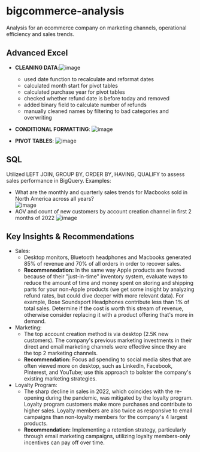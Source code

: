 # bigcommerce-analysis
Analysis for an ecommerce company on marketing channels, operational efficiency and sales trends.

## Advanced Excel
- **CLEANING DATA**:![image](https://github.com/projecttiffany/bigcommerce-sql-analysis/assets/51961132/6cd6bdb9-68cd-42d1-9f41-23b3db9550f7)
  - used date function to recalculate and reformat dates
  - calculated month start for pivot tables
  - calculated purchase year for pivot tables
  - checked whether refund date is before today and removed
  - added binary field to calculate number of refunds
  - manually cleaned names by filtering to bad categories and overwriting


- **CONDITIONAL FORMATTING**: ![image](https://github.com/projecttiffany/bigcommerce-sql-analysis/assets/51961132/c41ade8d-5f9b-415f-9252-80f7741a4c06)<BR>
- **PIVOT TABLES**: ![image](https://github.com/projecttiffany/bigcommerce-sql-analysis/assets/51961132/04566c2d-da2e-4323-80f2-ab6948c6b334)</br>

## SQL

Utilized LEFT JOIN, GROUP BY, ORDER BY, HAVING, QUALIFY to assess sales performance in BigQuery. Examples:
- What are the monthly and quarterly sales trends for Macbooks sold in North America across all years?<br>
    ![image](https://github.com/projecttiffany/bigcommerce-sql-analysis/assets/51961132/b95932f3-e886-469b-bb15-31d85c0ba83a)
- AOV and count of new customers by account creation channel in first 2 months of 2022
  ![image](https://github.com/projecttiffany/bigcommerce-sql-analysis/assets/51961132/5f016be2-3593-4eb6-8208-276f5a0b822a)



## Key Insights & Recommendations
- Sales:
  - Desktop monitors, Bluetooth headphones and Macbooks generated 85% of revenue and 70% of all orders in order to recover sales.
  - **Recommenedation:** In the same way Apple products are favored because of their "just-in-time" inventory system,  evaluate ways to reduce the amount of time and money spent on storing and shipping parts for your non-Apple products (we get some insight by analyzing refund rates, but could dive deeper with more relevant data).  For example, Bose Soundsport Headphones contribute less than 1% of total sales. Determine if the cost is worth this stream of revenue, otherwise consider replacing it with a product offering that's more in demand.
- Marketing:
  - The top account creation method is via desktop (2.5K new customers). The company's previous marketing investments in their direct and email marketing channels were effective since they are the top 2 marketing channels. 
  - **Recommendation:** Focus ad spending to social media sites that are often viewed more on desktop, such as LinkedIn, Facebook, Pinterest, and YouTube; use this approach to bolster the company's existing marketing strategies.
- Loyalty Program:
  - The sharp decline in sales in 2022, which coincides with the re-opening during the pandemic, was mitigated by the loyalty program. Loyalty program customers make more purchases and contribute to higher sales. Loyalty members are also twice as responsive to email campaigns than non-loyalty members for the company's 4 largest products.
  - **Recommendation:** Implementing a retention strategy, particularly through email marketing campaigns, utilizing loyalty members-only incentives can pay off over time. 

